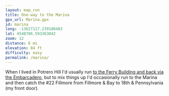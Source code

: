 ```yaml
---
layout: map_run
title: One-way to the Marina
gpx_url: Marina.gpx
id: marina
long: -13627117.239180483
lat: 4548706.593363042
zoom: 12
distance: 6 mi
elevation: 84 ft
difficulty: easy
permalink: /marina/
---
```

When I lived in Potrero Hill I'd usually run [to the Ferry Building and back via the Embarcadero](/embarcadero/), but to mix things up I'd occasionally run to the Marina and then catch the #22 Fillmore from Fillmore & Bay to 18th & Pennsylvania (my front door).